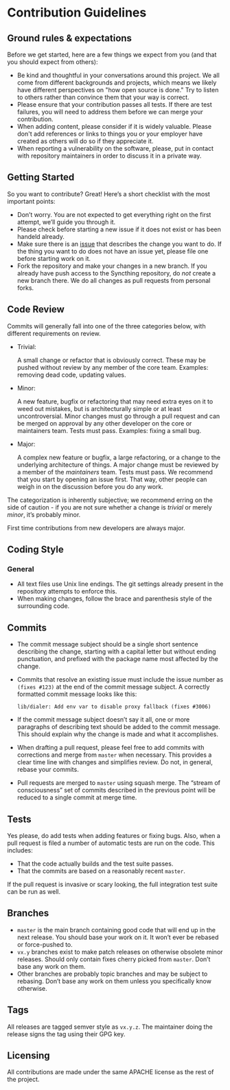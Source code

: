 # Contribution Guidelines

## Ground rules & expectations

Before we get started, here are a few things we expect from you (and that you should expect from others):

*   Be kind and thoughtful in your conversations around this project. We all come from different backgrounds and
    projects, which means we likely have different perspectives on "how open source is done." Try to listen to others
    rather than convince them that your way is correct.
*   Please ensure that your contribution passes all tests. If there are test failures, you will need to address them
    before we can merge your contribution.
*   When adding content, please consider if it is widely valuable. Please don't add references or links to things you or
    your employer have created as others will do so if they appreciate it.
*   When reporting a vulnerability on the software, please, put in contact with repository maintainers in order to discuss it 
    in a private way.

## Getting Started

So you want to contribute? Great! Here’s a short checklist with the most important points:

- Don’t worry. You are not expected to get everything right on the first attempt, we’ll guide you through it.
- Please check before starting a new issue if it does not exist or has been handeld already.
- Make sure there is an [issue](https://github.com/syncthing/syncthing/issues) that describes the change you want to do. If the thing you want to do does not have an issue yet, please file one before starting work on it. 
- Fork the repository and make your changes in a new branch. If you already have push access to the Syncthing repository, do *not* create a new branch there. We do all changes as pull requests from personal forks.

## Code Review

Commits will generally fall into one of the three categories below, with different requirements on review.

- Trivial:

  A small change or refactor that is obviously correct. These may be pushed without review by any member of the core team. Examples: removing dead code, updating values.

- Minor:

  A new feature, bugfix or refactoring that may need extra eyes on it to weed out mistakes, but is architecturally simple or at least uncontroversial. Minor changes must go through a pull request and can be merged on approval by any other developer on the core or maintainers team. Tests must pass. Examples: fixing a small bug.

- Major:

  A complex new feature or bugfix, a large refactoring, or a change to the underlying architecture of things. A major change must be reviewed by a member of the *maintainers* team. Tests must pass. We recommend that you start by opening an issue first. That way, other people can weigh in on the discussion before you do any work.


The categorization is inherently subjective; we recommend erring on the side of caution - if you are not sure whether a change is *trivial* or merely *minor*, it’s probably minor.

First time contributions from new developers are always major.

## Coding Style

### General

- All text files use Unix line endings. The git settings already present in the repository attempts to enforce this.
- When making changes, follow the brace and parenthesis style of the surrounding code.

## Commits

- The commit message subject should be a single short sentence describing the change, starting with a capital letter but without ending punctuation, and prefixed with the package name most affected by the change.

- Commits that resolve an existing issue must include the issue number as `(fixes #123)` at the end of the commit message subject. A correctly formatted commit message looks like this:

  ```
  lib/dialer: Add env var to disable proxy fallback (fixes #3006)
  ```

- If the commit message subject doesn’t say it all, one or more paragraphs of describing text should be added to the commit message. This should explain why the change is made and what it accomplishes.

- When drafting a pull request, please feel free to add commits with corrections and merge from `master` when necessary. This provides a clear time line with changes and simplifies review. Do not, in general, rebase your commits.

- Pull requests are merged to `master` using squash merge. The “stream of consciousness” set of commits described in the previous point will be reduced to a single commit at merge time.

## Tests

Yes please, do add tests when adding features or fixing bugs. Also, when a pull request is filed a number of automatic tests are run on the code. This includes:

- That the code actually builds and the test suite passes.
- That the commits are based on a reasonably recent `master`.

If the pull request is invasive or scary looking, the full integration test suite can be run as well.

## Branches

- `master` is the main branch containing good code that will end up in the next release. You should base your work on it. It won’t ever be rebased or force-pushed to.
- `vx.y` branches exist to make patch releases on otherwise obsolete minor releases. Should only contain fixes cherry picked from `master`. Don’t base any work on them.
- Other branches are probably topic branches and may be subject to rebasing. Don’t base any work on them unless you specifically know otherwise.

## Tags

All releases are tagged semver style as `vx.y.z`. The maintainer doing the release signs the tag using their GPG key.

## Licensing

All contributions are made under the same APACHE license as the rest of the project.
